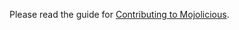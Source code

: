 Please read the guide for [Contributing to Mojolicious](http://mojolicio.us/perldoc/Mojolicious/Guides/Contributing).